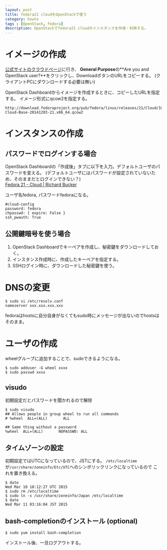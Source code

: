 ```yaml
---
layout: post
title: fedora21 cloudをOpenStackで使う
category: howto
tags : [OpenStack, fedora]
description: OpenStackでfedora21 cloudのインスタンスを作成・利用する。
---
```

イメージの作成
=============================
[公式サイトのクラウドページ](https://getfedora.org/en/cloud/download/)に行き、
**General Purpose**の**Are you and OpenStack user?**をクリックし、DownloadボタンのURLをコピーする。
(クライアントPCにダウンロードする必要は無い)

OpenStack Dashboardからイメージを作成するときに、コピーしたURLを指定する。
イメージ形式にqcow2を指定する。

~~~
http://download.fedoraproject.org/pub/fedora/linux/releases/21/Cloud/Images/x86_64/Fedora-Cloud-Base-20141203-21.x86_64.qcow2
~~~

インスタンスの作成
=============================

## パスワードでログインする場合
OpenStack Dashboardの「作成後」タブに以下を入力。デフォルトユーザのパスワードを変える。
(デフォルトユーザにはパスワードが設定されていないため、そのままだとログインできない？)  
[Fedora 21 - Cloud | Richard Bucker](http://www.richardbucker.com/2015/02/fedora-21-cloud.html)

ユーザ名fedora, パスワードfedoraになる。

~~~
#cloud-config
password: fedora
chpasswd: { expire: False }
ssh_pwauth: True
~~~

## 公開鍵暗号を使う場合
1. OpenStack Dashboardでキーペアを作成し、秘密鍵をダウンロードしておく。
2. インスタンス作成時に、作成したキーペアを指定する。
3. SSHログイン時に、ダウンロードした秘密鍵を使う。


DNSの変更
=============================
~~~
$ sudo vi /etc/resolv.conf
nameserver xxx.xxx.xxx.xxx
~~~
fedoraはhostsに自分自身がなくてもsudo時にメッセージが出ないのでhostsはそのまま。

ユーザの作成
=============================
wheelグループに追加することで、sudoできるようになる。

~~~
$ sudo adduser -G wheel xxxx
$ sudo passwd xxxx
~~~

visudo
--------------------------
初期設定だとパスワードを聞かれるので解除

~~~
$ sudo visudo
## Allows people in group wheel to run all commands
# %wheel  ALL=(ALL)       ALL

## Same thing without a password
%wheel  ALL=(ALL)       NOPASSWD: ALL
~~~

タイムゾーンの設定
--------------------------
初期設定ではUTCになっているので、JSTにする。
`/etc/localtime`が`/usr/share/zoneinfo/Etc/UTC`へのシンボリックリンクになっているので
これを置き換える。

~~~
$ date
Wed Mar 10 18:12:27 UTC 2015
$ sudo rm /etc/localtime
$ sudo ln -s /usr/share/zoneinfo/Japan /etc/localtime
$ date
Wed Mar 11 03:16:04 JST 2015
~~~

bash-completionのインストール (optional)
--------------------------
~~~
$ sudo yum install bash-completion
~~~

インストール後、一旦ログアウトする。

